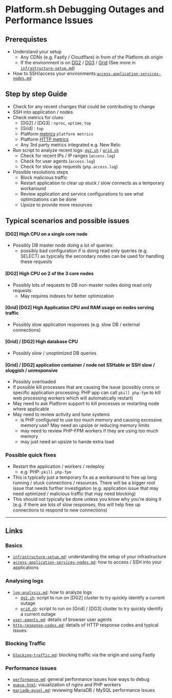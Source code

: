 # Platform.sh Debugging Outages and Performance Issues

## Prerequistes

- Understand your setup
    - Any CDNs (e.g. Fastly / Cloudflare) in from of the Platform.sh origin
    - If the environment is on [DG2](https://docs.platform.sh/dedicated-environments/dedicated-gen-2/overview.html) / [DG3](https://docs.platform.sh/dedicated-environments/dedicated-gen-3/overview.html) / [Grid](https://docs.platform.sh/glossary.html#grid) (See more in  [`infrastructure-setup.md`](./infrastructure-setup.md))
- How to SSH/access your environments:[`access-application-services-nodes.md`](./access-application-services-nodes.md)


## Step by step Guide
- Check for any recent changes that could be contributing to change
- SSH into application / nodes
- Check metrics for clues
    - [DG2] / [DG3] : `nproc`, `uptime`, `top`
    - [Grid] :  `top`
    - Platform [metrics](https://docs.platform.sh/increase-observability/metrics.html) `platform metrics`
    - Platform [HTTP metrics](https://docs.platform.sh/increase-observability/metrics/http-metrics.html)
    - Any 3rd party metrics integrated e.g. New Relic
- Run script to analyze recent logs: [`dg2.sh`](./dg2.sh) / [`grid.sh`](./grid.sh)
    - Check for recent IPs / IP ranges (`access.log`)
    - Check for user agents (`access.log`)
    - Check for slow app requests (`php.access.log`)
- Possible resolutions steps
    - Block malicious traffic
    - Restart application to clear up stuck / slow connects as a temporary workaround
    - Review application and service configurations to see what optimizations can be done
    - Upsize to provide more resources

## Typical scenarios and possible issues

#### [DG2] High CPU on a single core node
- Possibly DB master node doing a lot of queries: 
    - possibly bad configuration if is doing read only queries (e.g. SELECT) as typically the secondary nodes can be used for handling these requests

#### [DG2] High CPU on 2 of the 3 core nodes
- Possibly lots of requests to DB non-master nodes doing read only requests
   - May requires indexes for better optimization

#### [Grid] [DG2] High Application CPU and RAM usage on nodes serving traffic
- Possibly slow application responses (e.g. slow DB / external connections)

#### [Grid] / [DG2] High database CPU
- Possibly slow / unoptimized DB queries

#### [Grid] / [DG2] application container / node not SSHable or SSH slow / sluggish / unresponsive  
- Possibly overloaded
- If possible kill processes that are causing the issue (possibly crons or specific application processing: PHP app can call `pkill php-fpm` to kill web processing workers which will automatically restart)
- May need to ask Platform support to kill processes or restarting node where applicable
- May need to review activity and tune systems
    - is PHP configured to use too much memory and causing excessive memory use? May need an upsize or reducing memory limits
    - may need to review PHP-FPM workers if they are using too much memory
    - may just need an upsize to hande extra load

### Possible quick fixes

- Restart the application / workers / redeploy
    - e.g. PHP: `pkill php-fpm`
- This is typically just a temporary fix as a workaround to free up long running / stuck connections / resources. There will be a bigger root issue that needs further investigation (e.g. application issue that may need optimized / malicious traffic that may need blocking)
- This should not typically be done unless you know why you're doing it (e.g. if there are lots of slow responses, this will help free up connections to respond to new connections)
---

## Links

### Basics
- [`infrastructure-setup.md`](./infrastructure-setup.md): understanding the setup of your infrastructure
- [`access-application-services-nodes.md`](./access-application-services-nodes.md): how to access / SSH into your applications

### Analysing logs
- [`log-analysis.md`](./log-analysis.md): how to analyze logs
    - [`dg2.sh`](./dg2.sh): script to run on [DG2] cluster to try quickly identify a current outage
    - [`grid.sh`](./grid.sh): script to run on [Grid] / [DG3] cluster to try quickly identify a current outage
- [`user-agents.md`](./user-agents.md): details of browser user agents
- [`http-response-codes.md`](./http-response-codes.md): details of HTTP response codes and typical issues

### Blocking Traffic

- [`blocking-traffic.md`](./blocking-traffic.md): blocking traffic via the origin and using Fastly

### Performance issues

- [`performance.md`](./performance.md): general performance issues how ways to debug
- [`queue.html`](./queue.html): visualization of nginx and PHP workers
- [`mariadb-mysql.md`](./mariadb-mysql.md): reviewing MariaDB / MySQL performance issues

